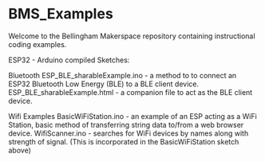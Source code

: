 # BMS_Examples

Welcome to the Bellingham Makerspace repository containing instructional coding examples.

ESP32 - Arduino compiled Sketches:

Bluetooth
ESP_BLE_sharableExample.ino   - a method to to connect an ESP32 Bluetooth Low Energy (BLE) to a BLE client device.
ESP_BLE_sharableExample.html  - a companion file to act as the BLE client device.

Wifi Examples
BasicWiFiStation.ino  - an example of an ESP acting as a WiFi Station, basic method of transferring string data to/from a web browser device.
WifiScanner.ino - searches for WiFi devices by names along with strength of signal. (This is incorporated in the BasicWiFiStation sketch above)
